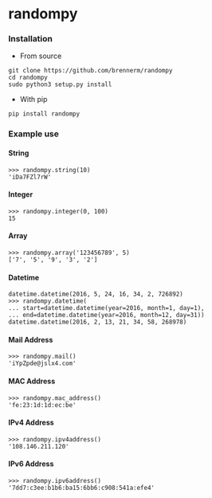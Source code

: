 # randompy
### Installation
- From source
```
git clone https://github.com/brennerm/randompy
cd randompy
sudo python3 setup.py install
```
- With pip
```
pip install randompy
```
### Example use

#### String
```
>>> randompy.string(10)
'iDa7FZl7rW'
```
#### Integer
```
>>> randompy.integer(0, 100)
15
```
#### Array
```
>>> randompy.array('123456789', 5)
['7', '5', '9', '3', '2']
```
#### Datetime
```
datetime.datetime(2016, 5, 24, 16, 34, 2, 726892)
>>> randompy.datetime(
... start=datetime.datetime(year=2016, month=1, day=1),
... end=datetime.datetime(year=2016, month=12, day=31))
datetime.datetime(2016, 2, 13, 21, 34, 58, 268978)
```

#### Mail Address
```
>>> randompy.mail()
'iYpZpde@jslx4.com'
```

#### MAC Address
```
>>> randompy.mac_address()
'fe:23:1d:1d:ec:be'
```

#### IPv4 Address
```
>>> randompy.ipv4address()
'108.146.211.120'
```

#### IPv6 Address
```
>>> randompy.ipv6address()
'7dd7:c3ee:b1b6:ba15:6bb6:c908:541a:efe4'
```
